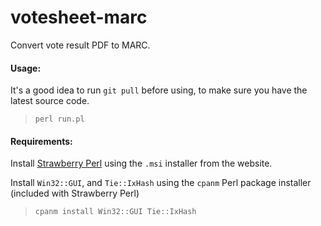# votesheet-marc
Convert vote result PDF to MARC.

#### Usage:
It's a good idea to run `git pull` before using, to make sure you have the latest source code.

> `perl run.pl`

#### Requirements:
Install [Strawberry Perl](http://strawberryperl.com/) using the `.msi` installer from the website.

Install `Win32::GUI`, and `Tie::IxHash` using the `cpanm` Perl package installer (included with Strawberry Perl)
> `cpanm install Win32::GUI Tie::IxHash` 

